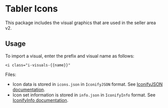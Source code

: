 # Tabler Icons

This package includes the visual graphics that are used in the seller area v2.

## Usage
To import a visual, enter the prefix and visual name as follows:
```
<i class="i-visuals-{{name}}"
```

Files:

-   Icon data is stored in `icons.json` in `IconifyJSON` format. See [IconifyJSON documentation](https://docs.iconify.design/types/iconify-json.html).
-   Icon set information is stored in `info.json` in `IconifyInfo` format. See [IconifyInfo documentation](https://docs.iconify.design/types/iconify-info.html).

